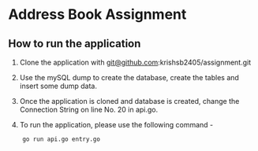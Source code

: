 # Address Book Assignment

## How to run the application

1. Clone the application with git@github.com:krishsb2405/assignment.git

2. Use the mySQL dump to create the database, create the tables and insert some dump data.

3. Once the application is cloned and database is created, change the Connection String on line No. 20 in api.go.

4. To run the application, please use the following command -

```shell
    go run api.go entry.go
```
